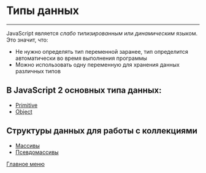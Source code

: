 # Типы данных
____
JavaScript является _слабо типизированным_ или _динамическим_ языком. Это значит, что:
* Не нужно определять тип переменной заранее, тип определится автоматически во время выполнения программы
* Можно использовать одну переменную для хранения данных различных типов

## В JavaScript 2 основных типа данных:
  * [Primitive](primitive.md)
  * [Object](object/object.md)<br>

## Cтруктуры данных для работы с коллекциями
* [Массивы](collections/array.md)
* [Псевдомассивы](collections/pseudoarray.md)


[Главное меню](../README.md)<br>